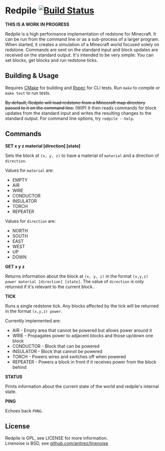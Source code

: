 Redpile [![Build Status](https://travis-ci.org/Nullreff/redpile.svg?branch=master)](https://travis-ci.org/Nullreff/redpile)
=======

**THIS IS A WORK IN PROGRESS**

Redpile is a high performance implementation of redstone for Minecraft.
It can be run from the command line or as a sub-process of a larger program.
When started, it creates a simulation of a Minecraft world focused solely on redstone.
Commands are sent on the standard input and block updates are received on the standard output.
It's intended to be very simple: You can set blocks, get blocks and run redstone ticks.

Building & Usage
----------------

Requires [CMake](http://www.cmake.org/) for building and [Rspec](http://rspec.info/) for CLI tests.
Run `make` to compile or `make test` to run tests.

~~By default, Redpile will load redstone from a Minecraft map directory passed to it on the command line.~~ (WIP)
It then reads commands for block updates from the standard input and writes the resulting changes to the standard output.
For command line options, try `redpile --help`.

Commands
--------

**SET x y z material [direction] [state]**

Sets the block at `(x, y, z)` to have a material of `material` and a direction of `direction`.

Values for `material` are:

* EMPTY
* AIR
* WIRE
* CONDUCTOR
* INSULATOR
* TORCH
* REPEATER

Values for `direction` are:

* NORTH
* SOUTH
* EAST
* WEST
* UP
* DOWN

**GET x y z**

Returns information about the block at `(x, y, z)` in the format `(x,y,z) power material [direction] [state]`.  The value of `direction` is only returned if it's relevant to the current block.

**TICK**

Runs a single redstone tick.
Any blocks affected by the tick will be returned in the format `(x,y,z) power`.

Currently implemented are:

* AIR - Empty area that cannot be powered but allows power around it
* WIRE - Propagates power to adjacent blocks and those up/down one block
* CONDUCTOR - Block that can be powered
* INSULATOR - Block that cannot be powered
* TORCH - Powers wires and switches off when powered
* REPEATER - Powers a block in front if it receives power from the block behind

**STATUS**

Prints information about the current state of the world and redpile's internal state.

**PING**

Echoes back `PONG`.

License
-------

Redpile is GPL, see LICENSE for more information.  
Linenoise is BSD, see [github.com/antirez/linenoise](https://github.com/antirez/linenoise)

